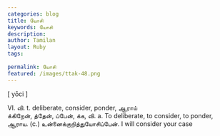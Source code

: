 ```yaml
---
categories: blog
title: யோசி
keywords: யோசி
description: 
author: Tamilan
layout: Ruby
tags: 
 
permalink: யோசி
featured: /images/ttak-48.png
---
```

  
[ yōci ]  
  
VI. வி. t. deliberate, consider, ponder, ஆராய்  
க்கிறேன், த்தேன், ப்பேன், க்க, வி. a. To deliberate, to consider, to ponder, ஆராய. (c.) உன்னைக்குறித்துயோசிப்பேன். I will consider your case